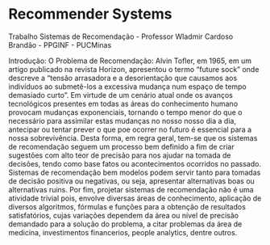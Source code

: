 # Recommender Systems
Trabalho 
Sistemas de Recomendação - Professor Wladmir Cardoso Brandão - PPGINF - PUCMinas

Introdução: O Problema de Recomendação:
Alvin Tofler, em 1965, em um artigo publicado na revista Horizon, apresentou o termo “future sock” onde descreve a “tensão arrasadora e a desorientação que causamos aos indivíduos ao submetê-los a excessiva mudança num espaço de tempo demasiado curto”.
Em virtude de um cenário atual onde os avanços tecnológicos presentes em todas as áreas do conhecimento humano provocam mudanças exponenciais, tornando o tempo menor do que o necessário para assimilar estas mudanças no nosso nosso dia a dia, antecipar ou tentar prever o que poe ocorrer no futuro é essencial para a nossa sobrevivência.
Desta forma, em regra geral, tem-se que os sistemas de recomendação seguem um processo bem definido a fim de criar sugestões com alto teor de precisão para nos ajudar na tomada de decisões, tendo como base fatos ou acontecimentos ocorridos no passado.
Sistemas de recomendação bem modelos podem servir tanto para tomadas de decisão positiva ou negativas, ou seja, apresentar alternativas boas ou alternativas ruins. 
Por fim, projetar sistemas de recomendação não é uma atividade trivial pois, envolve diversas áreas de conhecimento, aplicação de diversos algoritmos, fórmulas e funções para a obtenção de resultados satisfatórios, cujas variações dependem da área ou nível de precisão demandado para a solução do problema, a citar problemas da área de medicina, investimentos financerios, people analytics, dentre outros.
